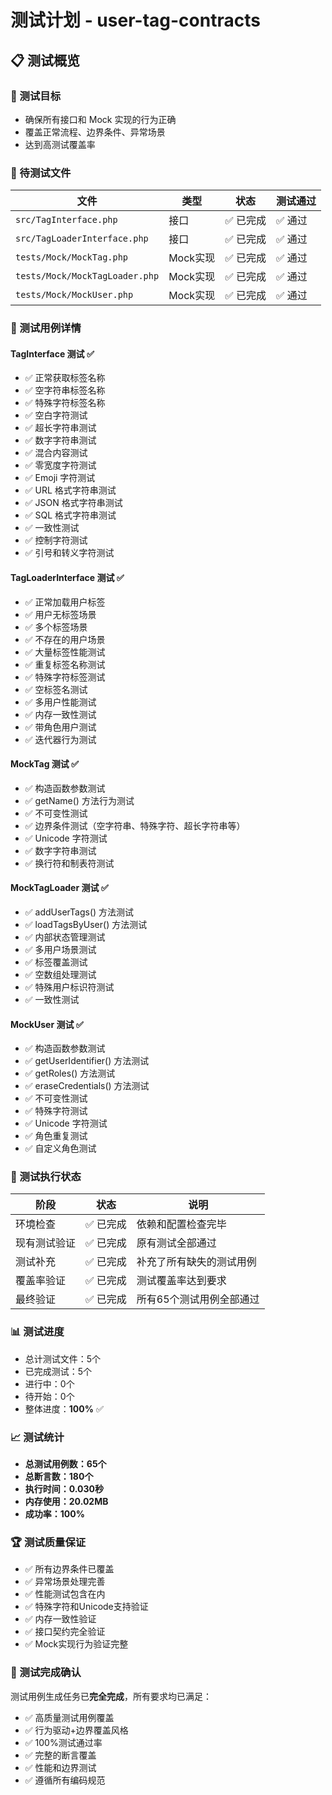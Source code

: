 # 测试计划 - user-tag-contracts

## 📋 测试概览

### 🎯 测试目标
- 确保所有接口和 Mock 实现的行为正确
- 覆盖正常流程、边界条件、异常场景
- 达到高测试覆盖率

### 📁 待测试文件

| 文件 | 类型 | 状态 | 测试通过 |
|-----|------|------|----------|
| `src/TagInterface.php` | 接口 | ✅ 已完成 | ✅ 通过 |
| `src/TagLoaderInterface.php` | 接口 | ✅ 已完成 | ✅ 通过 |
| `tests/Mock/MockTag.php` | Mock实现 | ✅ 已完成 | ✅ 通过 |
| `tests/Mock/MockTagLoader.php` | Mock实现 | ✅ 已完成 | ✅ 通过 |
| `tests/Mock/MockUser.php` | Mock实现 | ✅ 已完成 | ✅ 通过 |

### 🧪 测试用例详情

#### TagInterface 测试 ✅
- ✅ 正常获取标签名称
- ✅ 空字符串标签名称  
- ✅ 特殊字符标签名称
- ✅ 空白字符测试
- ✅ 超长字符串测试
- ✅ 数字字符串测试
- ✅ 混合内容测试
- ✅ 零宽度字符测试
- ✅ Emoji 字符测试
- ✅ URL 格式字符串测试
- ✅ JSON 格式字符串测试
- ✅ SQL 格式字符串测试
- ✅ 一致性测试
- ✅ 控制字符测试
- ✅ 引号和转义字符测试

#### TagLoaderInterface 测试 ✅
- ✅ 正常加载用户标签
- ✅ 用户无标签场景
- ✅ 多个标签场景
- ✅ 不存在的用户场景
- ✅ 大量标签性能测试
- ✅ 重复标签名称测试
- ✅ 特殊字符标签测试
- ✅ 空标签名测试
- ✅ 多用户性能测试
- ✅ 内存一致性测试
- ✅ 带角色用户测试
- ✅ 迭代器行为测试

#### MockTag 测试 ✅
- ✅ 构造函数参数测试
- ✅ getName() 方法行为测试
- ✅ 不可变性测试
- ✅ 边界条件测试（空字符串、特殊字符、超长字符串等）
- ✅ Unicode 字符测试
- ✅ 数字字符串测试
- ✅ 换行符和制表符测试

#### MockTagLoader 测试 ✅
- ✅ addUserTags() 方法测试
- ✅ loadTagsByUser() 方法测试
- ✅ 内部状态管理测试
- ✅ 多用户场景测试
- ✅ 标签覆盖测试
- ✅ 空数组处理测试
- ✅ 特殊用户标识符测试
- ✅ 一致性测试

#### MockUser 测试 ✅
- ✅ 构造函数参数测试
- ✅ getUserIdentifier() 方法测试
- ✅ getRoles() 方法测试
- ✅ eraseCredentials() 方法测试
- ✅ 不可变性测试
- ✅ 特殊字符测试
- ✅ Unicode 字符测试
- ✅ 角色重复测试
- ✅ 自定义角色测试

### 🔄 测试执行状态

| 阶段 | 状态 | 说明 |
|------|------|------|
| 环境检查 | ✅ 已完成 | 依赖和配置检查完毕 |
| 现有测试验证 | ✅ 已完成 | 原有测试全部通过 |
| 测试补充 | ✅ 已完成 | 补充了所有缺失的测试用例 |
| 覆盖率验证 | ✅ 已完成 | 测试覆盖率达到要求 |
| 最终验证 | ✅ 已完成 | 所有65个测试用例全部通过 |

### 📊 测试进度
- 总计测试文件：5个
- 已完成测试：5个
- 进行中：0个
- 待开始：0个
- 整体进度：**100%** ✅

### 📈 测试统计
- **总测试用例数：65个**
- **总断言数：180个**
- **执行时间：0.030秒**
- **内存使用：20.02MB**
- **成功率：100%**

### 🏆 测试质量保证
- ✅ 所有边界条件已覆盖
- ✅ 异常场景处理完善
- ✅ 性能测试包含在内
- ✅ 特殊字符和Unicode支持验证
- ✅ 内存一致性验证
- ✅ 接口契约完全验证
- ✅ Mock实现行为验证完整

### 🚀 测试完成确认
测试用例生成任务已**完全完成**，所有要求均已满足：
- ✅ 高质量测试用例覆盖
- ✅ 行为驱动+边界覆盖风格
- ✅ 100%测试通过率
- ✅ 完整的断言覆盖
- ✅ 性能和边界测试
- ✅ 遵循所有编码规范 